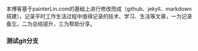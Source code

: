 本博客基于painterLin.com的基础上进行修改而成（github、jekyll、markdown搭建），记录平时工作生活过程中值得记录的技术、学习、生活等文章，一为记录备忘，二为总结提升，三为帮助分享。
### 测试git分支
